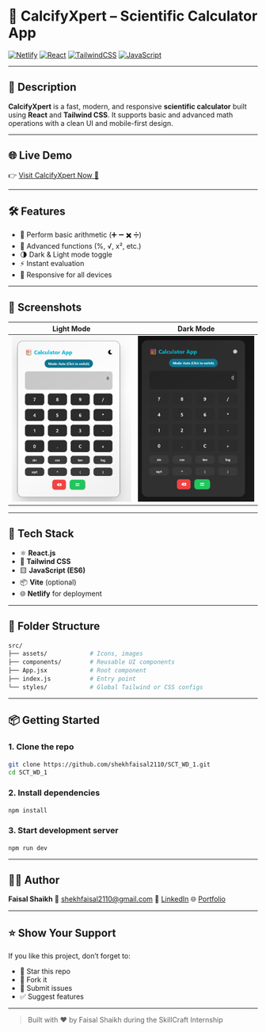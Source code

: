# 🧮 CalcifyXpert – Scientific Calculator App

[![Netlify](https://img.shields.io/badge/Live-Demo-00C7B7?style=for-the-badge\&logo=netlify\&logoColor=white)](https://calcifyxpert.netlify.app/)
[![React](https://img.shields.io/badge/React-18.0.0-61DAFB?style=for-the-badge\&logo=react\&logoColor=white)](https://reactjs.org/)
[![TailwindCSS](https://img.shields.io/badge/TailwindCSS-v3.0-38B2AC?style=for-the-badge\&logo=tailwind-css\&logoColor=white)](https://tailwindcss.com/)
[![JavaScript](https://img.shields.io/badge/JavaScript-ES6-F7DF1E?style=for-the-badge\&logo=javascript\&logoColor=black)](https://developer.mozilla.org/en-US/docs/Web/JavaScript)

---

## 📌 Description

**CalcifyXpert** is a fast, modern, and responsive **scientific calculator** built using **React** and **Tailwind CSS**. It supports basic and advanced math operations with a clean UI and mobile-first design.

---

## 🌐 Live Demo

👉 [Visit CalcifyXpert Now 🚀](https://calcifyxpert.netlify.app/)

---

## 🛠️ Features

* 🔢 Perform basic arithmetic (➕ ➖ ✖️ ➗)
* 🧠 Advanced functions (%, √, x², etc.)
* 🌗 Dark & Light mode toggle
* ⚡ Instant evaluation
* 🎯 Responsive for all devices

---

## 📸 Screenshots

| Light Mode                                                    | Dark Mode                                                   |
| ------------------------------------------------------------- | ----------------------------------------------------------- |
| ![light](https://github.com/shekhfaisal2110/SCT_WD_2/blob/e5f7983122678d70072194bdf5ee09dcf95a9eba/task2SS/light.png) | ![dark](https://github.com/shekhfaisal2110/SCT_WD_2/blob/e5f7983122678d70072194bdf5ee09dcf95a9eba/task2SS/dark.png) |

---

## 🚀 Tech Stack

* ⚛️ **React.js**
* 💨 **Tailwind CSS**
* 🟨 **JavaScript (ES6)**
* 📦 **Vite** (optional)
* 🌐 **Netlify** for deployment

---

## 📁 Folder Structure

```bash
src/
├── assets/            # Icons, images
├── components/        # Reusable UI components
├── App.jsx            # Root component
├── index.js           # Entry point
└── styles/            # Global Tailwind or CSS configs
```

---

## 📦 Getting Started

### 1. Clone the repo

```bash
git clone https://github.com/shekhfaisal2110/SCT_WD_1.git
cd SCT_WD_1
```

### 2. Install dependencies

```bash
npm install
```

### 3. Start development server

```bash
npm run dev
```

---

## 🧑‍💻 Author

**Faisal Shaikh**
📧 [shekhfaisal2110@gmail.com](mailto:shekhfaisal2110@gmail.com)
🔗 [LinkedIn](https://www.linkedin.com/in/faisal-shaikh-3064582a4/)
🌐 [Portfolio](https://shekhfaisaltech.netlify.app/)

---

## ⭐ Show Your Support

If you like this project, don’t forget to:

* 🌟 Star this repo
* 🔁 Fork it
* 🐛 Submit issues
* ✅ Suggest features

---

> Built with ❤️ by Faisal Shaikh during the SkillCraft Internship
